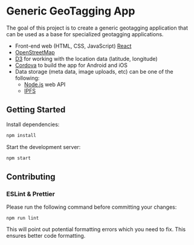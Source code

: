 # Generic GeoTagging App

The goal of this project is to create a generic geotagging application that can be used as a base for specialized geotagging applications.

- Front-end web (HTML, CSS, JavaScript) [React](https://reactjs.org/)
- [OpenStreetMap](https://www.openstreetmap.org/)
- [D3](https://d3js.org/) for working with the location data (latitude, longitude)
- [Cordova](https://cordova.apache.org/) to build the app for Android and iOS
- Data storage (meta data, image uploads, etc) can be one of the following:
  - [Node.js](https://nodejs.org/en/) web API
  - [IPFS](https://ipfs.io/)

## Getting Started

Install dependencies:

```bash
npm install
```

Start the development server:

```bash
npm start
```

## Contributing

### ESLint & Prettier

Please run the following command before committing your changes:

```
npm run lint
```

This will point out potential formatting errors which you need to fix. This ensures better code formatting.
